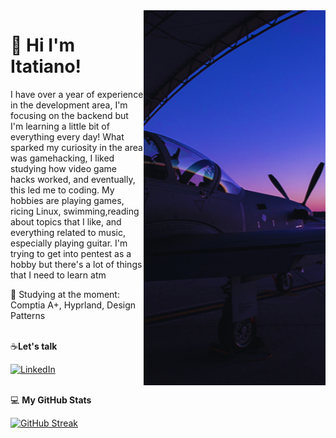 <img align="right" alt="valkyrie xb70" height="600" src="https://raw.githubusercontent.com/itatiN/itatiN/main/ZUMMMMM.png">

# 🔭  Hi I'm Itatiano!
I have over a year of experience in the development area, I'm focusing on the backend but I'm learning a little bit of everything every day! 
What sparked my curiosity in the area was gamehacking, I liked studying how video game hacks worked, and eventually, this led me to coding.
My hobbies are playing games, ricing Linux, swimming,reading about topics that I like, and everything related to music, especially playing guitar.
I'm trying to get into pentest as a hobby but there's a lot of things that I need to learn atm<br>


📖 Studying at the moment: Comptia A+, Hyprland, Design Patterns <br><br>

☕**Let's talk**  

[![LinkedIn](https://img.shields.io/badge/LinkedIn-000?style=for-the-badge&logo=linkedin&logoColor=blue)](https://[https://www.linkedin.com/in/itatianofilho])<br><br>

💻 **My GitHub Stats**
 
[![GitHub Streak](https://streak-stats.demolab.com?user=itatiN&theme=blue-navy&hide_border=true)](https://git.io/streak-stats)


